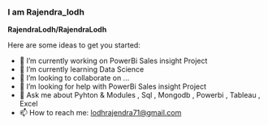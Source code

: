 ### I am Rajendra_lodh 


**RajendraLodh/RajendraLodh**

Here are some ideas to get you started:

- 🔭 I’m currently working on PowerBi Sales insight Project  
- 🌱 I’m currently learning Data Science 
- 👯 I’m looking to collaborate on ...
- 🤔 I’m looking for help with PowerBi Sales insight Project  
- 💬 Ask me about Pyhton & Modules , Sql , Mongodb , Powerbi , Tableau , Excel  
- 📫 How to reach me: lodhrajendra71@gmail.com 


